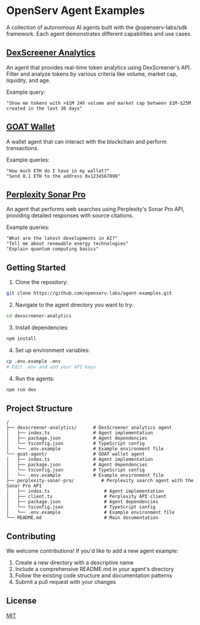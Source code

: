 # OpenServ Agent Examples

A collection of autonomous AI agents built with the @openserv-labs/sdk framework. Each agent demonstrates different capabilities and use cases.

## [DexScreener Analytics](dexscreener-analytics)

An agent that provides real-time token analytics using DexScreener's API. Filter and analyze tokens by various criteria like volume, market cap, liquidity, and age.

Example query:

```
"Show me tokens with >$1M 24h volume and market cap between $1M-$25M created in the last 30 days"
```

## [GOAT Wallet](goat-agent)

A wallet agent that can interact with the blockchain and perform transactions.

Example queries:

```
"How much ETH do I have in my wallet?"
"Send 0.1 ETH to the address 0x1234567890"
```

## [Perplexity Sonar Pro](perplexity-sonar-pro)

An agent that performs web searches using Perplexity's Sonar Pro API, providing detailed responses with source citations.

Example queries:

```
"What are the latest developments in AI?"
"Tell me about renewable energy technologies"
"Explain quantum computing basics"
```

## Getting Started

1. Clone the repository:

```bash
git clone https://github.com/openserv-labs/agent-examples.git
```

2. Navigate to the agent directory you want to try:

```bash
cd dexscreener-analytics
```

3. Install dependencies:

```bash
npm install
```

4. Set up environment variables:

```bash
cp .env.example .env
# Edit .env and add your API keys
```

4. Run the agents:

```bash
npm run dev
```

## Project Structure

```
/
├── dexscreener-analytics/      # DexScreener analytics agent
│   ├── index.ts                # Agent implementation
│   ├── package.json            # Agent dependencies
│   └── tsconfig.json           # TypeScript config
│   └── .env.example            # Example environment file
└── goat-agent/                 # GOAT wallet agent
│   ├── index.ts                # Agent implementation
│   ├── package.json            # Agent dependencies
│   └── tsconfig.json           # TypeScript config
│   └── .env.example            # Example environment file
├── perplexity-sonar-pro/          # Perplexity search agent with the Sonar Pro API
│   ├── index.ts                    # Agent implementation
│   ├── client.ts                   # Perplexity API client
│   ├── package.json                # Agent dependencies
│   └── tsconfig.json               # TypeScript config
│   └── .env.example                # Example environment file
└── README.md                       # Main documentation
```

## Contributing

We welcome contributions! If you'd like to add a new agent example:

1. Create a new directory with a descriptive name
2. Include a comprehensive README.md in your agent's directory
3. Follow the existing code structure and documentation patterns
4. Submit a pull request with your changes

## License

[MIT](https://choosealicense.com/licenses/mit/)
